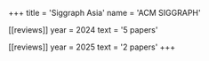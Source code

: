 +++
title = 'Siggraph Asia'
name = 'ACM SIGGRAPH'

[[reviews]]
year = 2024
text = '5 papers'

[[reviews]]
year = 2025
text = '2 papers'
+++